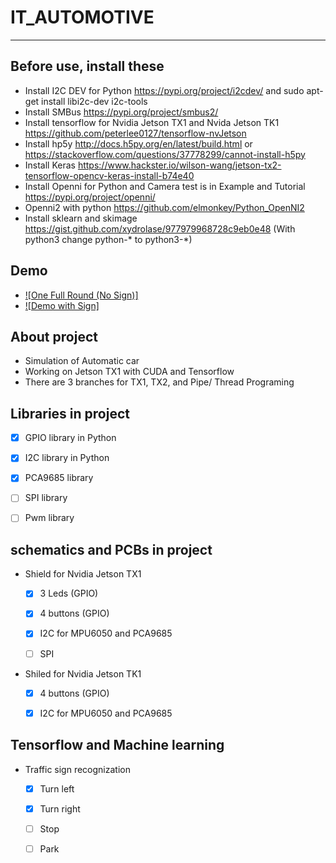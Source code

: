# IT_AUTOMOTIVE
-----
## Before use, install these
* Install I2C DEV for Python
https://pypi.org/project/i2cdev/ and sudo apt-get install libi2c-dev i2c-tools
* Install SMBus
https://pypi.org/project/smbus2/
* Install tensorflow for Nvidia Jetson TX1 and Nvida Jetson TK1
https://github.com/peterlee0127/tensorflow-nvJetson
* Install hp5y
http://docs.h5py.org/en/latest/build.html or https://stackoverflow.com/questions/37778299/cannot-install-h5py
* Install Keras
https://www.hackster.io/wilson-wang/jetson-tx2-tensorflow-opencv-keras-install-b74e40
* Install Openni for Python and Camera test is in Example and Tutorial
https://pypi.org/project/openni/
* Openni2 with python
https://github.com/elmonkey/Python_OpenNI2
* Install sklearn and skimage
https://gist.github.com/xydrolase/977979968728c9eb0e48 (With python3 change python-* to python3-*)

## Demo
* [![One Full Round (No Sign)]](https://www.youtube.com/watch?v=uwkWJDGMpa8 "Demo")
* [![Demo with Sign]](https://www.youtube.com/watch?v=YKzGS5qxAIQ "Demo")

## About project
* Simulation of Automatic car
* Working on Jetson TX1 with CUDA and Tensorflow
* There are 3 branches for TX1, TX2, and Pipe/ Thread Programing

## Libraries in project
- [x] GPIO library in Python

- [x] I2C library in Python

- [x] PCA9685 library

- [ ] SPI library

- [ ] Pwm library

## schematics and PCBs in project
* Shield for Nvidia Jetson TX1
  - [x] 3 Leds (GPIO)
  
  - [x] 4 buttons (GPIO)
  
  - [x] I2C for MPU6050 and PCA9685
  
  - [ ] SPI
  
* Shiled for Nvidia Jetson TK1
  - [x] 4 buttons (GPIO)
  
  - [x] I2C for MPU6050 and PCA9685
  
## Tensorflow and Machine learning
* Traffic sign recognization
  - [x] Turn left
  
  - [x] Turn right
  
  - [ ] Stop
  
  - [ ] Park

